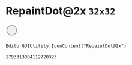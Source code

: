# RepaintDot@2x `32x32`
<img src="/img/RepaintDot@2x.png" width=32 height=32>

``` CSharp
EditorGUIUtility.IconContent("RepaintDot@2x")
```
```
1793313804112720323
```
